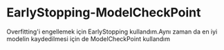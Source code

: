 # EarlyStopping-ModelCheckPoint
Overfitting'i engellemek için EarlyStopping kullandım.Aynı zaman da en iyi modelin kaydedilmesi için de ModelCheckPoint kullandım
